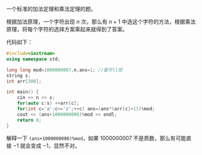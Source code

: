 一个标准的加法定理和乘法定理的题。

根据加法原理，一个字符出现 $n$ 次，那么有 $n+1$ 中选这个字符的方法，根据乘法原理，将每个字符的选择方案乘起来就得到了答案。

代码如下：
```cpp
#include<iostream>
using namespace std;

long long mod=1000000007,n,ans=1; //要开ll捏 
string s;
int arr[300];

int main() {
	cin >> n >> s;
	for(auto c:s) ++arr[c];
	for(int c='a';c<='z';++c) ans=(ans*(arr[c]+1))%mod;
	cout << (ans+1000000006)%mod << endl;
	return 0;
} 
```

解释一下 `(ans+1000000006)%mod`，如果 $1000000007$ 不是质数，那么有可能直接 $-1$ 就会变成 $-1$，显然不对。
